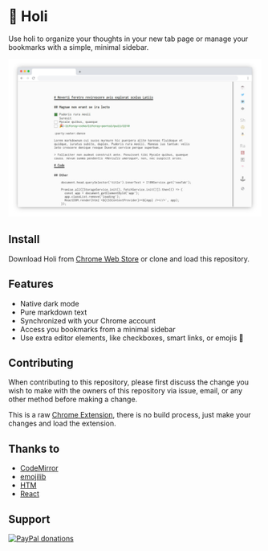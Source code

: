 # 👋 Holi

Use holi to organize your thoughts in your new tab page or manage your bookmarks with a simple, minimal sidebar.

![Main application](https://raw.githubusercontent.com/p2kmgcl/holi/master/assets/screenshot-main.jpg)

## Install

Download Holi from [Chrome Web Store](https://chrome.google.com/webstore/detail/holi/jabgddbkjbekadednbljlbhhabiidndj)
or clone and load this repository.

## Features

- Native dark mode
- Pure markdown text
- Synchronized with your Chrome account
- Access you bookmarks from a minimal sidebar
- Use extra editor elements, like checkboxes, smart links, or emojis 🎉

## Contributing

When contributing to this repository, please first discuss the change you wish to make with the owners of this
repository via issue, email, or any other method before making a change.

This is a raw [Chrome Extension](https://developer.chrome.com/extensions/devguide),
there is no build process, just make your changes and load the extension.

## Thanks to

- [CodeMirror](https://codemirror.net/)
- [emojilib](https://github.com/muan/emojilib)
- [HTM](https://github.com/developit/htm)
- [React](https://reactjs.org//)

## Support

<a href="https://paypal.me/p2kmgcl">
    <img alt="PayPal donations" src="https://img.shields.io/badge/donations-paypal-blue">
</a>
